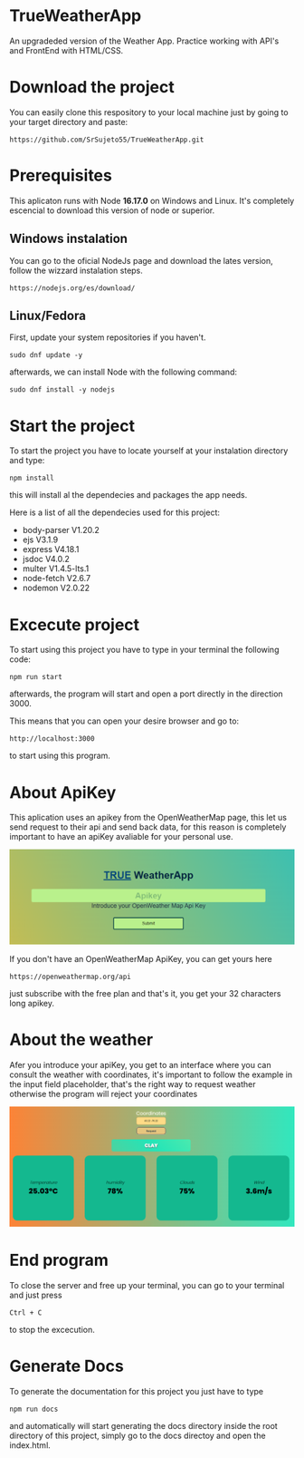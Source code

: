 # TrueWeatherApp
An upgradeded version of the Weather App. Practice working with API's and FrontEnd with HTML/CSS.

# Download the project

You can easily clone this respository to your local machine just by going to your target directory and paste:

    https://github.com/SrSujeto55/TrueWeatherApp.git

# Prerequisites
This aplicaton runs with Node **16.17.0** on Windows and Linux.
It's completely escencial to download this version of node or superior.

## Windows instalation
You can go to the oficial NodeJs page and download the lates version, follow the wizzard instalation steps.

    https://nodejs.org/es/download/

## Linux/Fedora
First, update your system repositories if you haven't.

    sudo dnf update -y

afterwards, we can install Node with the following command:

    sudo dnf install -y nodejs

# Start the project

To start the project you have to locate yourself at your instalation directory and type:

    npm install

this will install al the dependecies and packages the app needs.

Here is a list of all the dependecies used for this project:

- body-parser  V1.20.2
- ejs V3.1.9
- express V4.18.1
- jsdoc V4.0.2
- multer V1.4.5-lts.1 
- node-fetch V2.6.7
- nodemon V2.0.22

# Excecute project
 
 To start using this project you have to type in your terminal the following code: 

    npm run start

afterwards, the program will start and open a port directly in the direction 3000.

This means that you can open your desire browser and go to:

    http://localhost:3000 

to start using this program.

# About ApiKey
This aplication uses an apikey from the OpenWeatherMap page, this let us send request to their api and send back data, for this reason is completely important to have an apiKey avaliable for your personal use.

![](./public/git/HomeApi.png)

If you don't have an OpenWeatherMap ApiKey, you can get yours here

    https://openweathermap.org/api

just subscribe with the free plan and that's it, you get your 32 characters long apikey.
# About the weather

Afer you introduce your apiKey, you get to an interface where you can consult the weather with coordinates, it's important to follow the example in the input field placeholder, that's the right way to request weather otherwise the program will reject your coordinates

![](./public/git/ConsultCood.png)

# End program

To close the server and free up your terminal, you can go to your terminal and just press 

    Ctrl + C

to stop the excecution.

# Generate Docs
To generate the documentation for this project you just have to type

    npm run docs

and automatically will start generating the docs directory inside the root directory of this project, simply go to the docs directoy and open the index.html.


